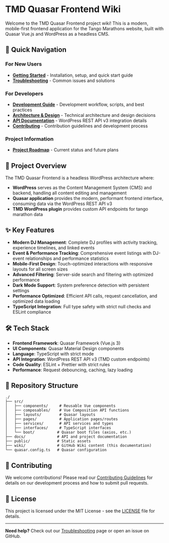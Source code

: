 # TMD Quasar Frontend Wiki

Welcome to the TMD Quasar Frontend project wiki! This is a modern, mobile-first frontend application for the Tango Marathons website, built with Quasar Vue.js and WordPress as a headless CMS.

## 🚀 Quick Navigation

### For New Users
- **[Getting Started](Getting-Started)** - Installation, setup, and quick start guide
- **[Troubleshooting](Troubleshooting)** - Common issues and solutions

### For Developers
- **[Development Guide](Development-Guide)** - Development workflow, scripts, and best practices
- **[Architecture & Design](Architecture-&-Design)** - Technical architecture and design decisions
- **[API Documentation](API-Documentation)** - WordPress REST API v3 integration details
- **[Contributing](Contributing)** - Contribution guidelines and development process

### Project Information
- **[Project Roadmap](Project-Roadmap)** - Current status and future plans

## 🎯 Project Overview

The TMD Quasar Frontend is a headless WordPress architecture where:

- **WordPress** serves as the Content Management System (CMS) and backend, handling all content editing and management
- **Quasar application** provides the modern, performant frontend interface, consuming data via the WordPress REST API v3
- **TMD WordPress plugin** provides custom API endpoints for tango marathon data

## ✨ Key Features

- **Modern DJ Management**: Complete DJ profiles with activity tracking, experience timelines, and linked events
- **Event & Performance Tracking**: Comprehensive event listings with DJ-event relationships and performance statistics
- **Mobile-First Design**: Touch-optimized interactions with responsive layouts for all screen sizes
- **Advanced Filtering**: Server-side search and filtering with optimized performance
- **Dark Mode Support**: System preference detection with persistent settings
- **Performance Optimized**: Efficient API calls, request cancellation, and optimized data loading
- **TypeScript Integration**: Full type safety with strict null checks and ESLint compliance

## 🛠 Tech Stack

- **Frontend Framework**: Quasar Framework (Vue.js 3)
- **UI Components**: Quasar Material Design components
- **Language**: TypeScript with strict mode
- **API Integration**: WordPress REST API v3 (TMD custom endpoints)
- **Code Quality**: ESLint + Prettier with strict rules
- **Performance**: Request debouncing, caching, lazy loading

## 📁 Repository Structure

```
./
├── src/
│   ├── components/     # Reusable Vue components
│   ├── composables/    # Vue Composition API functions
│   ├── layouts/        # Quasar layouts
│   ├── pages/          # Application pages/routes
│   ├── services/       # API services and types
│   ├── interfaces/     # TypeScript interfaces
│   └── boot/          # Quasar boot files (axios, etc.)
├── docs/              # API and project documentation
├── public/            # Static assets
├── wiki/              # GitHub Wiki content (this documentation)
└── quasar.config.ts   # Quasar configuration
```

## 🤝 Contributing

We welcome contributions! Please read our [Contributing Guidelines](Contributing) for details on our development process and how to submit pull requests.

## 📜 License

This project is licensed under the MIT License - see the [LICENSE](https://github.com/danieldekay/tmd_quasar/blob/main/LICENSE) file for details.

---

**Need help?** Check out our [Troubleshooting](Troubleshooting) page or open an issue on GitHub.
